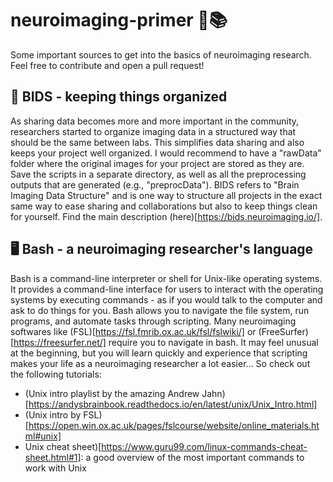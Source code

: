 # neuroimaging-primer 🧠📚

Some important sources to get into the basics of neuroimaging research. Feel free to contribute and open a pull request! 

## 📐 BIDS - keeping things organized
As sharing data becomes more and more important in the community, researchers started to organize imaging data in a structured way that should be the same between labs. This simplifies data sharing and also keeps your project well organized. I would recommend to have a "rawData" folder where the original images for your project are stored as they are. Save the scripts in a separate directory, as well as all the preprocessing outputs that are generated (e.g., "preprocData"). 
BIDS refers to "Brain Imaging Data Structure" and is one way to structure all projects in the exact same way to ease sharing and collaborations but also to keep things clean for yourself. Find the main description (here)[https://bids.neuroimaging.io/]. 

## 🖥️ Bash - a neuroimaging researcher's language
Bash is a command-line interpreter or shell for Unix-like operating systems. It provides a command-line interface for users to interact with the operating systems by executing commands - as if you would talk to the computer and ask to do things for you. Bash allows you to navigate the file system, run programs,  and automate tasks through scripting. Many neuroimaging softwares like (FSL)[https://fsl.fmrib.ox.ac.uk/fsl/fslwiki/] or (FreeSurfer)[https://freesurfer.net/] require you to navigate in bash. It may feel unusual at the beginning, but you will learn quickly and experience that scripting makes your life as a neuroimaging researcher a lot easier... So check out the following tutorials:
- (Unix intro playlist by the amazing Andrew Jahn)[https://andysbrainbook.readthedocs.io/en/latest/unix/Unix_Intro.html]
- (Unix intro by FSL) [https://open.win.ox.ac.uk/pages/fslcourse/website/online_materials.html#unix]
- Unix cheat sheet)[https://www.guru99.com/linux-commands-cheat-sheet.html#1]: a good overview of the most important commands to work with Unix

